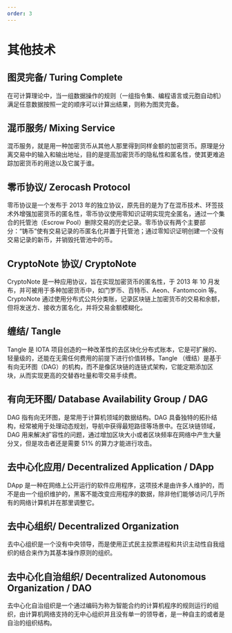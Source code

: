 ```yaml
---
order: 3
---
```


# 其他技术

## 图灵完备/ Turing Complete

在可计算理论中，当一组数据操作的规则（一组指令集、编程语言或元胞自动机）满足任意数据按照一定的顺序可以计算出结果，则称为图灵完备。

## 混币服务/ Mixing Service

混币服务，就是用一种加密货币从其他人那里得到同样金额的加密货币。原理是分离交易中的输入和输出地址，目的是提高加密货币的隐私性和匿名性，使其更难追踪加密货币的用途以及它属于谁。

## 零币协议/ Zerocash Protocol

零币协议是一个发布于 2013 年的独立协议，原先目的是为了在混币技术、环签技术外增强加密货币的匿名性，零币协议使用零知识证明实现完全匿名，通过一个集合的托管池（Escrow Pool）删除交易的历史记录。零币协议有两个主要部分：“铸币”使有交易记录的币匿名化并置于托管池；通过零知识证明创建一个没有交易记录的新币，并销毁托管池中的币。

## CryptoNote 协议/ CryptoNote

CryptoNote 是一种应用协议，旨在实现加密货币的匿名性，于 2013 年 10 月发布，并可被用于多种加密货币中，如门罗币、百特币、Aeon、Fantomcoin 等。CryptoNote 通过使用分布式公共分类账，记录区块链上加密货币的交易和余额，但将发送方、接收方匿名化，并将交易金额模糊化。

## 缠结/ Tangle

Tangle 是 IOTA 项目创造的一种改革性的去区块化分布式账本，它是可扩展的、轻量级的，还能在无需任何费用的前提下进行价值转移。Tangle （缠结）是基于有向无环图（DAG）的机构，而不是像区块链的连链式架构，它能定期添加区块，从而实现更高的交替吞吐量和零交易手续费。

## 有向无环图/ Database Availability Group / DAG

DAG 指有向无环图，是常用于计算机领域的数据结构。DAG 具备独特的拓扑结构，经常被用于处理动态规划，导航中获得最短路径等场景中。在区块链领域，DAG 用来解决扩容性的问题，通过增加区块大小或者区块频率在网络中产生大量分叉，但是攻击者还是需要 51% 的算力才能进行攻击。

## 去中心化应用/ Decentralized Application / DApp

DApp 是一种在网络上公开运行的软件应用程序，这项技术是由许多人维护的，而不是由一个组织维护的，黑客不能改变应用程序的数据，除非他们能够访问几乎所有的网络计算机并在那里调整它。

## 去中心组织/ Decentralized Organization

去中心组织是一个没有中央领导，而是使用正式民主投票进程和共识主动性自我组织的结合来作为其基本操作原则的组织。

## 去中心化自治组织/ Decentralized Autonomous Organization / DAO

去中心化自治组织是一个通过编码为称为智能合约的计算机程序的规则运行的组织，由计算机网络支持的无中心组织并且没有单一的领导者，是一种自主的或者是自治的组织结构。